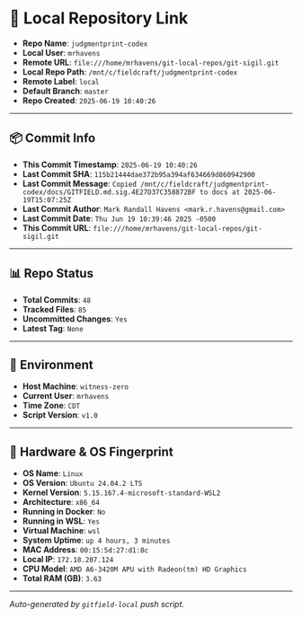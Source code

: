 # 🔗 Local Repository Link

- **Repo Name**: `judgmentprint-codex`
- **Local User**: `mrhavens`
- **Remote URL**: `file:///home/mrhavens/git-local-repos/git-sigil.git`
- **Local Repo Path**: `/mnt/c/fieldcraft/judgmentprint-codex`
- **Remote Label**: `local`
- **Default Branch**: `master`
- **Repo Created**: `2025-06-19 10:40:26`

---

## 📦 Commit Info

- **This Commit Timestamp**: `2025-06-19 10:40:26`
- **Last Commit SHA**: `115b21444dae372b95a394af634669d860942900`
- **Last Commit Message**: `Copied /mnt/c/fieldcraft/judgmentprint-codex/docs/GITFIELD.md.sig.4E27D37C358872BF to docs at 2025-06-19T15:07:25Z`
- **Last Commit Author**: `Mark Randall Havens <mark.r.havens@gmail.com>`
- **Last Commit Date**: `Thu Jun 19 10:39:46 2025 -0500`
- **This Commit URL**: `file:///home/mrhavens/git-local-repos/git-sigil.git`

---

## 📊 Repo Status

- **Total Commits**: `48`
- **Tracked Files**: `85`
- **Uncommitted Changes**: `Yes`
- **Latest Tag**: `None`

---

## 🧭 Environment

- **Host Machine**: `witness-zero`
- **Current User**: `mrhavens`
- **Time Zone**: `CDT`
- **Script Version**: `v1.0`

---

## 🧬 Hardware & OS Fingerprint

- **OS Name**: `Linux`
- **OS Version**: `Ubuntu 24.04.2 LTS`
- **Kernel Version**: `5.15.167.4-microsoft-standard-WSL2`
- **Architecture**: `x86_64`
- **Running in Docker**: `No`
- **Running in WSL**: `Yes`
- **Virtual Machine**: `wsl`
- **System Uptime**: `up 4 hours, 3 minutes`
- **MAC Address**: `00:15:5d:27:d1:8c`
- **Local IP**: `172.18.207.124`
- **CPU Model**: `AMD A6-3420M APU with Radeon(tm) HD Graphics`
- **Total RAM (GB)**: `3.63`

---

_Auto-generated by `gitfield-local` push script._
